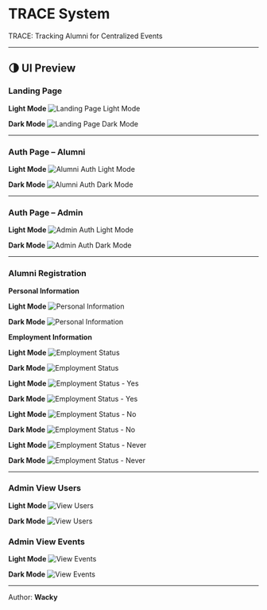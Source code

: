 # TRACE System

TRACE: Tracking Alumni for Centralized Events

---

## 🌗 UI Preview

### Landing Page

**Light Mode**
![Landing Page Light Mode](/docs/images/LandingPageLight.png)

**Dark Mode**
![Landing Page Dark Mode](/docs/images/LandingPageDark.png)

---

### Auth Page – Alumni

**Light Mode**
![Alumni Auth Light Mode](/docs/images/AlumniAuthPageLight.png)

**Dark Mode**
![Alumni Auth Dark Mode](/docs/images/AlumniAuthPageDark.png)

---

### Auth Page – Admin

**Light Mode**
![Admin Auth Light Mode](/docs/images/AdminAuthPageLight.png)

**Dark Mode**
![Admin Auth Dark Mode](/docs/images/AdminAuthPageDark.png)

---

### Alumni Registration

**Personal Information**

**Light Mode**
![Personal Information](/docs/images/AlumniPersonalInfoLight.png)

**Dark Mode**
![Personal Information](/docs/images/AlumniPersonalInfoDark.png)

**Employment Information**

**Light Mode**
![Employment Status](/docs/images/AlumniEmploymentLight.png)

**Dark Mode**
![Employment Status](/docs/images/AlumniEmploymentInfoDark.png)

**Light Mode**
![Employment Status - Yes](/docs/images/AlumniEmployedYesLight.png)

**Dark Mode**
![Employment Status - Yes](/docs/images/AlumniEmploymentInfoYesDark.png)

**Light Mode**
![Employment Status - No](/docs/images/AlumniEmployedNoLight.png)

**Dark Mode**
![Employment Status - No](/docs/images/AlumniEmploymentInfoNoDark.png)

**Light Mode**
![Employment Status - Never](/docs/images/AlumniEmployedNeverLight.png)

**Dark Mode**
![Employment Status - Never](/docs/images/AlumniEmployedNeverDark.png)

---

### Admin View Users

**Light Mode**
![View Users](/docs/images/AdminViewUsersLight.png)

**Dark Mode**
![View Users](/docs/images/AdminViewUsersDark.png)

### Admin View Events

**Light Mode**
![View Events](/docs/images/AdminViewEventsLight.png)

**Dark Mode**
![View Events](/docs/images/AdminViewEventsDark.png)

---

Author: **Wacky**
